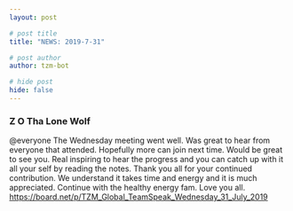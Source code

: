 ```yaml
---
layout: post

# post title
title: "NEWS: 2019-7-31"

# post author
author: tzm-bot

# hide post
hide: false
---
```


### Z O Tha Lone Wolf

@​everyone The Wednesday meeting went well. Was great to hear from everyone that attended. Hopefully more can join next time. Would be great to see you. Real inspiring to hear the progress and you can catch up with it all your self by reading the notes. Thank you all for your continued contribution. We understand it takes time and energy and it is much appreciated. Continue with the healthy energy fam. Love you all.  https://board.net/p/TZM_Global_TeamSpeak_Wednesday_31_July_2019  


